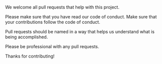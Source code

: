 We welcome all pull requests that help with this project.

Please make sure that you have read our code of conduct. Make sure that your contributions follow the code of conduct.

Pull requests should be named in a way that helps us understand what is being accomplished.

Please be professional with any pull requests.

Thanks for contributing!
